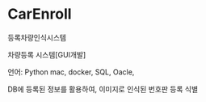 # CarEnroll
등록차량인식시스템

차량등록 시스템[GUI개발]

언어: Python
mac, docker, SQL, Oacle, 

DB에 등록된 정보를 활용하여, 이미지로 인식된 번호판 등록 식별
